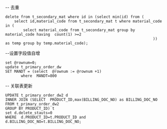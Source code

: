 -- 去重  


	delete from t_secondary_mat where id in (select min(id) from (
	    select id,material_code from t_secondary_mat t where material_code in (
	        select material_code from t_secondary_mat group by  material_code having  count(1) >=2
	                                                                  )) as temp group by temp.material_code);

--设置字段值自增

	set @rownum=0;
	update t_primary_order_dw
	SET MANDT = (select  @rownum := @rownum +1)
	       where  MANDT=800


-- 关联表更新

	UPDATE t_primary_order_dw2 d
	INNER JOIN (SELECT  PRODUCT_ID,max(BILLING_DOC_NO) as BILLING_DOC_NO
	FROM t_primary_order_dw2  
	GROUP BY PRODUCT_ID) t
	set d.delete_stauts=0
	WHERE  d.PRODUCT_ID=t.PRODUCT_ID and d.BILLING_DOC_NO=t.BILLING_DOC_NO;
